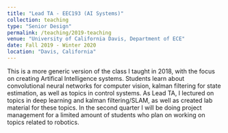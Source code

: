 ```yaml
---
title: "Lead TA - EEC193 (AI Systems)"
collection: teaching
type: "Senior Design"
permalink: /teaching/2019-teaching
venue: "University of California Davis, Department of ECE"
date: Fall 2019 - Winter 2020
location: "Davis, California"
---
```


This is a more generic version of the class I taught in 2018, with the focus on creating Artifical Intelligence systems. Students learn about convolutional neural networks for computer vision, kalman filtering for state estimation, as well as topics in control systems. As Lead TA, I lectured on topics in deep learning and kalman filtering/SLAM, as well as created lab material for these topics. In the second quarter I will be doing project management for a limited amount of students who plan on working on topics related to robotics.
